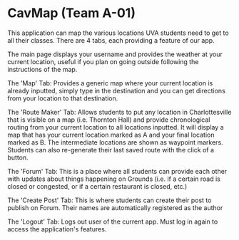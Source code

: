 # CavMap (Team A-01)

This application can map the various locations UVA students need to get to all their classes.
There are 4 tabs, each providing a feature of our app.

The main page displays your username and provides the weather at your current location, useful if you plan on going outside following the instructions of the map.

The 'Map' Tab: Provides a generic map where your current location is already inputted, simply type in the destination and you can get directions from your location to that destination.

The 'Route Maker' Tab: Allows students to put any location in Charlottesville that is visible on a map (i.e. Thornton Hall) and provide chronological routing from your current location to all locations inputted. It will display a map that has your current location marked as A and your final location marked as B. The intermediate locations are shown as waypoint markers. Students can also re-generate their last saved route with the click of a button. 

The 'Forum' Tab: This is a place where all students can provide each other with updates about things happening on Grounds (i.e. if a certain road is closed or congested, or if a certain restaurant is closed, etc.)

The 'Create Post' Tab: This is where students can create their post to publish on Forum. Their names are automatically registered as the author

The 'Logout' Tab: Logs out user of the current app. Must log in again to access the application's features. 

